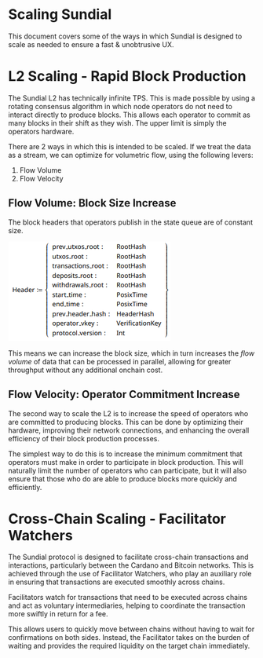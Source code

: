 # Scaling Sundial

This document covers some of the ways in which Sundial is designed to scale as needed to ensure a fast & unobtrusive UX.

# L2 Scaling - Rapid Block Production

The Sundial L2 has technically infinite TPS. This is made possible by using a rotating consensus algorithm in which node operators do not need to interact directly to produce blocks. This allows each operator to commit as many blocks in their shift as they wish. The upper limit is simply the operators hardware.

There are 2 ways in which this is intended to be scaled. If we treat the data as a stream, we can optimize for volumetric flow, using the following levers:

1. Flow Volume
2. Flow Velocity

## Flow Volume: Block Size Increase

The block headers that operators publish in the state queue are of constant size.

![Block Header](image.png)

This means we can increase the block size, which in turn increases the _flow volume_ of data that can be processed in parallel, allowing for greater throughput without any additional onchain cost.

## Flow Velocity: Operator Commitment Increase

The second way to scale the L2 is to increase the speed of operators who are committed to producing blocks. This can be done by optimizing their hardware, improving their network connections, and enhancing the overall efficiency of their block production processes.

The simplest way to do this is to increase the minimum commitment that operators must make in order to participate in block production. This will naturally limit the number of operators who can participate, but it will also ensure that those who do are able to produce blocks more quickly and efficiently.

# Cross-Chain Scaling - Facilitator Watchers

The Sundial protocol is designed to facilitate cross-chain transactions and interactions, particularly between the Cardano and Bitcoin networks. This is achieved through the use of Facilitator Watchers, who play an auxiliary role in ensuring that transactions are executed smoothly across chains.

Facilitators watch for transactions that need to be executed across chains and act as voluntary intermediaries, helping to coordinate the transaction more swiftly in return for a fee.

This allows users to quickly move between chains without having to wait for confirmations on both sides. Instead, the Facilitator takes on the burden of waiting and provides the required liquidity on the target chain immediately.
